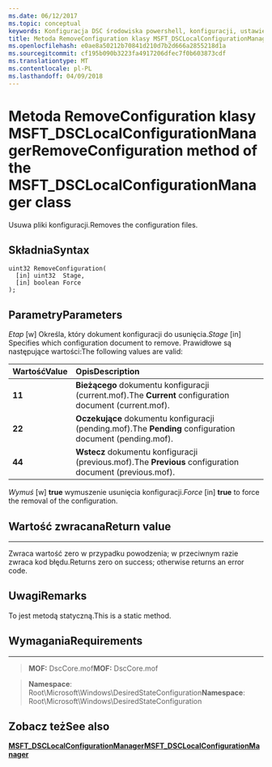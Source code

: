 ```yaml
---
ms.date: 06/12/2017
ms.topic: conceptual
keywords: Konfiguracja DSC środowiska powershell, konfiguracji, ustawienia
title: Metoda RemoveConfiguration klasy MSFT_DSCLocalConfigurationManager
ms.openlocfilehash: e0ae8a50212b70841d210d7b2d666a2855218d1a
ms.sourcegitcommit: cf195b090b3223fa4917206dfec7f0b603873cdf
ms.translationtype: MT
ms.contentlocale: pl-PL
ms.lasthandoff: 04/09/2018
---
```

# <a name="removeconfiguration-method-of-the-msftdsclocalconfigurationmanager-class"></a><span data-ttu-id="6256f-103">Metoda RemoveConfiguration klasy MSFT_DSCLocalConfigurationManager</span><span class="sxs-lookup"><span data-stu-id="6256f-103">RemoveConfiguration method of the MSFT_DSCLocalConfigurationManager class</span></span>

<span data-ttu-id="6256f-104">Usuwa pliki konfiguracji.</span><span class="sxs-lookup"><span data-stu-id="6256f-104">Removes the configuration files.</span></span>

<a name="syntax"></a><span data-ttu-id="6256f-105">Składnia</span><span class="sxs-lookup"><span data-stu-id="6256f-105">Syntax</span></span>
------

```mof
uint32 RemoveConfiguration(
  [in] uint32  Stage,
  [in] boolean Force
);
```

<a name="parameters"></a><span data-ttu-id="6256f-106">Parametry</span><span class="sxs-lookup"><span data-stu-id="6256f-106">Parameters</span></span>
----------

<span data-ttu-id="6256f-107">*Etap* \[w\] Określa, który dokument konfiguracji do usunięcia.</span><span class="sxs-lookup"><span data-stu-id="6256f-107">*Stage* \[in\] Specifies which configuration document to remove.</span></span> <span data-ttu-id="6256f-108">Prawidłowe są następujące wartości:</span><span class="sxs-lookup"><span data-stu-id="6256f-108">The following values are valid:</span></span>

|<span data-ttu-id="6256f-109">Wartość</span><span class="sxs-lookup"><span data-stu-id="6256f-109">Value</span></span> |<span data-ttu-id="6256f-110">Opis</span><span class="sxs-lookup"><span data-stu-id="6256f-110">Description</span></span> |
|:--- |:---|
|<span data-ttu-id="6256f-111">**1**</span><span class="sxs-lookup"><span data-stu-id="6256f-111">**1**</span></span> | <span data-ttu-id="6256f-112">**Bieżącego** dokumentu konfiguracji (current.mof).</span><span class="sxs-lookup"><span data-stu-id="6256f-112">The **Current** configuration document (current.mof).</span></span> |
|<span data-ttu-id="6256f-113">**2**</span><span class="sxs-lookup"><span data-stu-id="6256f-113">**2**</span></span> | <span data-ttu-id="6256f-114">**Oczekujące** dokumentu konfiguracji (pending.mof).</span><span class="sxs-lookup"><span data-stu-id="6256f-114">The **Pending** configuration document (pending.mof).</span></span>  |
|<span data-ttu-id="6256f-115">**4**</span><span class="sxs-lookup"><span data-stu-id="6256f-115">**4**</span></span> | <span data-ttu-id="6256f-116">**Wstecz** dokumentu konfiguracji (previous.mof).</span><span class="sxs-lookup"><span data-stu-id="6256f-116">The **Previous** configuration document (previous.mof).</span></span> |

<span data-ttu-id="6256f-117">*Wymuś* \[w\] **true** wymuszenie usunięcia konfiguracji.</span><span class="sxs-lookup"><span data-stu-id="6256f-117">*Force* \[in\] **true** to force the removal of the configuration.</span></span>

## <a name="return-value"></a><span data-ttu-id="6256f-118">Wartość zwracana</span><span class="sxs-lookup"><span data-stu-id="6256f-118">Return value</span></span>
------------

<span data-ttu-id="6256f-119">Zwraca wartość zero w przypadku powodzenia; w przeciwnym razie zwraca kod błędu.</span><span class="sxs-lookup"><span data-stu-id="6256f-119">Returns zero on success; otherwise returns an error code.</span></span>

## <a name="remarks"></a><span data-ttu-id="6256f-120">Uwagi</span><span class="sxs-lookup"><span data-stu-id="6256f-120">Remarks</span></span>

<span data-ttu-id="6256f-121">To jest metodą statyczną.</span><span class="sxs-lookup"><span data-stu-id="6256f-121">This is a static method.</span></span>

## <a name="requirements"></a><span data-ttu-id="6256f-122">Wymagania</span><span class="sxs-lookup"><span data-stu-id="6256f-122">Requirements</span></span>
------------
><span data-ttu-id="6256f-123">**MOF:** DscCore.mof</span><span class="sxs-lookup"><span data-stu-id="6256f-123">**MOF:** DscCore.mof</span></span>

><span data-ttu-id="6256f-124">**Namespace**: Root\Microsoft\Windows\DesiredStateConfiguration</span><span class="sxs-lookup"><span data-stu-id="6256f-124">**Namespace**: Root\Microsoft\Windows\DesiredStateConfiguration</span></span>


## <a name="see-also"></a><span data-ttu-id="6256f-125">Zobacz też</span><span class="sxs-lookup"><span data-stu-id="6256f-125">See also</span></span>


[<span data-ttu-id="6256f-126">**MSFT_DSCLocalConfigurationManager**</span><span class="sxs-lookup"><span data-stu-id="6256f-126">**MSFT_DSCLocalConfigurationManager**</span></span>](msft-dsclocalconfigurationmanager.md)